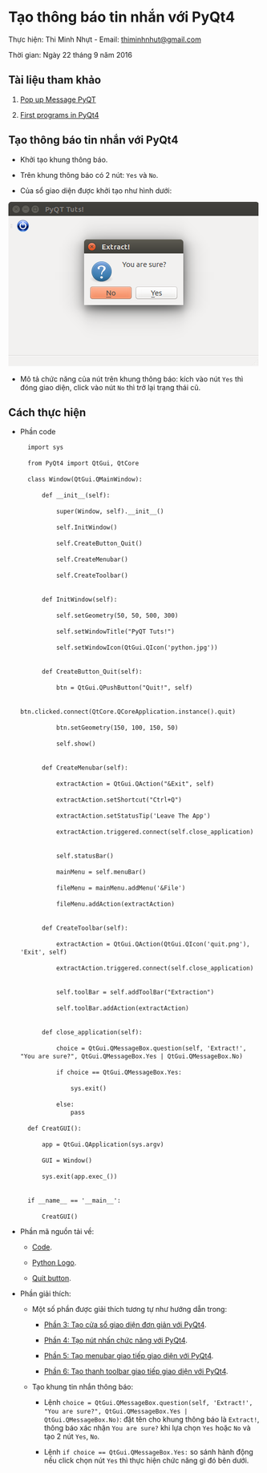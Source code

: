 # Tạo thông báo tin nhắn với PyQt4

Thực hiện: Thi Minh Nhựt - Email: thiminhnhut@gmail.com

Thời gian: Ngày 22 tháng 9 năm 2016

## Tài liệu tham khảo

1. [Pop up Message PyQT](https://pythonprogramming.net/pop-up-messages-pyqt-tutorial/)

2. [First programs in PyQt4](http://zetcode.com/gui/pyqt4/firstprograms/)

## Tạo thông báo tin nhắn với PyQt4

* Khởi tạo khung thông báo.

* Trên khung thông báo có 2 nút: `Yes` và `No`.

* Của sổ giao diện được khởi tạo như hình dưới:

![](https://raw.githubusercontent.com/h3int2um/pyqt/master/pyqt-tutorials/images-examples-tutorials/pop-up-message-with-pyqt4.png)

* Mô tả chức năng của nút trên khung thông báo: kích vào nút `Yes` thì đóng giao diện, click vào nút `No` thì trở lại trạng thái cũ.

## Cách thực hiện

* Phần code

		import sys

		from PyQt4 import QtGui, QtCore

		class Window(QtGui.QMainWindow):
	
			def __init__(self):
				
				super(Window, self).__init__()
				
				self.InitWindow()
				
				self.CreateButton_Quit()
				
				self.CreateMenubar()
				
				self.CreateToolbar()

			
			def InitWindow(self):
				
				self.setGeometry(50, 50, 500, 300)
				
				self.setWindowTitle("PyQT Tuts!")
				
				self.setWindowIcon(QtGui.QIcon('python.jpg'))
	
			
			def CreateButton_Quit(self):
				
				btn = QtGui.QPushButton("Quit!", self)
				
				btn.clicked.connect(QtCore.QCoreApplication.instance().quit)
				
				btn.setGeometry(150, 100, 150, 50)
				
				self.show()

			
			def CreateMenubar(self):
				
				extractAction = QtGui.QAction("&Exit", self)
				
				extractAction.setShortcut("Ctrl+Q")
				
				extractAction.setStatusTip('Leave The App')
				
				extractAction.triggered.connect(self.close_application)

		
				self.statusBar()
				
				mainMenu = self.menuBar()
				
				fileMenu = mainMenu.addMenu('&File')
				
				fileMenu.addAction(extractAction)
		
			
			def CreateToolbar(self):
			
				extractAction = QtGui.QAction(QtGui.QIcon('quit.png'), 'Exit', self)
				
				extractAction.triggered.connect(self.close_application)
				
        
				self.toolBar = self.addToolBar("Extraction")
				
				self.toolBar.addAction(extractAction)
			

			def close_application(self):
		
				choice = QtGui.QMessageBox.question(self, 'Extract!', "You are sure?", QtGui.QMessageBox.Yes | QtGui.QMessageBox.No)
				
				if choice == QtGui.QMessageBox.Yes:
				
					sys.exit()
				
				else:
					pass

		def CreatGUI():
			
			app = QtGui.QApplication(sys.argv)
			
			GUI = Window()						
			
			sys.exit(app.exec_())


		if __name__ == '__main__':
			
			CreatGUI()

* Phần mã nguồn tải về: 
	
	+ [Code](https://github.com/h3int2um/pyqt/blob/master/pyqt-tutorials/code-python-examples-tutorials/pop-up-message-with-pyqt4.py).
	
	+ [Python Logo](https://raw.githubusercontent.com/h3int2um/pyqt/master/pyqt-tutorials/code-python-examples-tutorials/python.jpg).
	
	+ [Quit button](https://raw.githubusercontent.com/h3int2um/pyqt/master/pyqt-tutorials/code-python-examples-tutorials/quit.png).

* Phần giải thích:

	+ Một số phần được giải thích tương tự như hướng dẫn trong:
		
		- [Phần 3: Tạo cửa sổ giao diện đơn giản với PyQt4](https://github.com/h3int2um/pyqt/blob/master/pyqt-tutorials/soanhuongdandung-markdown/p3-tao-cuaso-dongian-pyqt.md).
		
		- [Phần 4: Tạo nút nhấn chức năng với PyQt4](https://github.com/h3int2um/pyqt/blob/master/pyqt-tutorials/soanhuongdandung-markdown/p4-tao-nutnhan-pyqt.md).
		
		- [Phần 5: Tạo menubar giao tiếp giao diện với PyQt4](https://github.com/h3int2um/pyqt/blob/master/pyqt-tutorials/soanhuongdandung-markdown/p5-tao-menubar-pyqt.md).
		
		- [Phần 6: Tạo thanh toolbar giao tiếp giao diện với PyQt4](https://github.com/h3int2um/pyqt/blob/master/pyqt-tutorials/soanhuongdandung-markdown/p6-tao-toolbar-pyqt.md).
	
	+ Tạo khung tin nhắn thông báo:
	
		- Lệnh `choice = QtGui.QMessageBox.question(self, 'Extract!', "You are sure?", QtGui.QMessageBox.Yes | QtGui.QMessageBox.No)`: đặt tên cho khung thông báo là `Extract!`, 
		thông báo xác nhận `You are sure?` khi lựa chọn `Yes` hoặc `No` và tạo 2 nút `Yes`, `No`.
		
		- Lệnh `if choice == QtGui.QMessageBox.Yes:` so sánh hành động nếu click chọn nút `Yes` thì thực hiện chức năng gì đó bên dưới.
